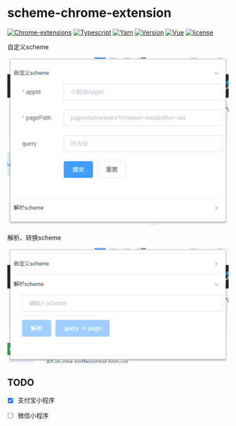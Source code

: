 # scheme-chrome-extension

[![Chrome-extensions](https://img.shields.io/badge/chrome-extensions-yellowgreen?logo=google-chrome&style=flat)]()
[![Typescript](https://img.shields.io/badge/Typescript-~3.9.3-yellow)](https://www.typescriptlang.org/)
[![Yarn](https://img.shields.io/badge/yarn-%3E%3D1.22.4-blue)](https://yarnpkg.com/)
[![Version](https://img.shields.io/badge/version-0.0.1-orange)](https://github.com/magicLaLa/scheme-chrome-extension/blob/main/package.json)
[![Vue](https://img.shields.io/badge/vue-%5E2.6.11-green)](https://cn.vuejs.org/index.html)
[![license](https://img.shields.io/badge/license-MIT-brightgreen)](https://github.com/magicLaLa/scheme-chrome-extension/blob/main/LICENSE)

<p align="center">
  <p>自定义scheme</p>
  <img src="./images/CustomScheme.png" /></a>
</p>

<p align="center">
  <p>解析、转换scheme</p>
  <img src="./images/AnalysisScheme.png" /></a>
</p>

## TODO

- [x] 支付宝小程序
- [ ] 微信小程序

